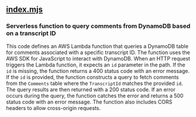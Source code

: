 ## [index.mjs](index.mjs)

### Serverless function to query comments from DynamoDB based on a transcript ID

This code defines an AWS Lambda function that queries a DynamoDB table for comments associated with a specific transcript ID. The function uses the AWS SDK for JavaScript to interact with DynamoDB. When an HTTP request triggers the Lambda function, it expects an `id` parameter in the path. If the `id` is missing, the function returns a 400 status code with an error message. If the `id` is provided, the function constructs a query to fetch comments from the `Comments` table where the `TranscriptId` matches the provided `id`. The query results are then returned with a 200 status code. If an error occurs during the query, the function catches the error and returns a 500 status code with an error message. The function also includes CORS headers to allow cross-origin requests.

